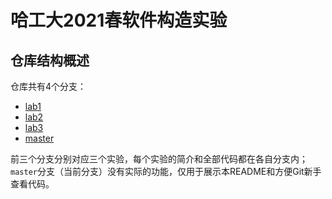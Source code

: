 # 哈工大2021春软件构造实验

## 仓库结构概述

仓库共有4个分支：

- [lab1](https://github.com/zhaosuizhi/HIT-Software-Construction/tree/lab1)
- [lab2](https://github.com/zhaosuizhi/HIT-Software-Construction/tree/lab2)
- [lab3](https://github.com/zhaosuizhi/HIT-Software-Construction/tree/lab3)
- [master](https://github.com/zhaosuizhi/HIT-Software-Construction/tree/master)

前三个分支分别对应三个实验，每个实验的简介和全部代码都在各自分支内；`master`分支（当前分支）没有实际的功能，仅用于展示本README和方便Git新手查看代码。
